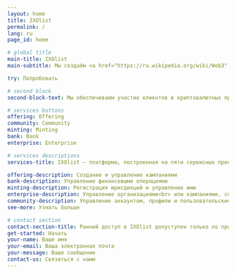 ```yaml
---
layout: home
title: IXOlist
permalink: /
lang: ru
page_id: home

# global title
main-title: IXOlist
main-subtitle: Мы создаём <a href="https://ru.wikipedia.org/wiki/Web3" target="_blank">Веб3</a> платформу для людей и организаций, чтобы предоставить возможность участия в честных и надёжных криптовалютных проектах, а также создаём мост между крипто миром и развитием бизнеса для большей эффективности и результативности.

try: Попробовать

# second block
second-block-text: Мы обеспечиваем участие клиентов в криптовалютных проектах, а также создаем мост между крипто миром и развитием бизнеса для большей эффективности и результативности.

# services buttons
offering: Offering
community: Community
minting: Minting
bank: Bank
enterprise: Enterprise

# services descriptions
services-title: IXOlist — платформа, построенная на пяти сервисных приложениях.

offering-description: Создание и управление кампаниями
bank-description: Управление финансовыми операциями
minting-description: Регистрация юрисдикций и управление ими
enterprise-description: Управление организациями<br> или кампаниями, связанными с вашим бизнесом или проектом
community-description: Управление аккаунтом, профили и пользовательские настройки
see-more: Узнать больше

# contact section
contact-section-title: Ранний доступ в IXOlist допуступен только по приглашениям.<br>Пожалуйста, свяжитесь с нами, если вы хотите узнать больше.
get-started: Начать
your-name: Ваше имя
your-email: Ваша электронная почта
your-message: Ваше сообщение
contact-us: Связаться с нами
---
```




